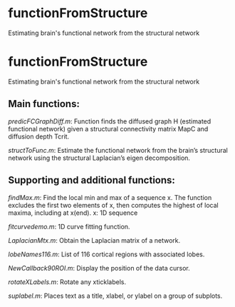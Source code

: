 # functionFromStructure
Estimating brain's functional network from the structural network

# functionFromStructure
Estimating brain's functional network from the structural network

## Main functions:

*predicFCGraphDiff.m*: Function finds the diffused graph H (estimated functional network) given a structural connectivity matrix MapC and diffusion depth Tcrit.

*structToFunc.m*: Estimate the functional network from the brain’s structural network using the structural Laplacian’s eigen decomposition.

## Supporting and additional functions:

*findMax.m*: Find the local min and max of a sequence x. The function excludes the first two elements of x,  then computes the highest of local maxima, including at x(end).
x: 1D sequence

*fitcurvedemo.m*: 1D curve fitting function.

*LaplacianMtx.m*: Obtain the Laplacian matrix of a network.

*lobeNames116.m*: List of 116 cortical regions with associated lobes.

*NewCallback90ROI.m*: Display the position of the data cursor.

*rotateXLabels.m*: Rotate any xticklabels.

*suplabel.m*: Places text as a title, xlabel, or ylabel on a group of subplots.
